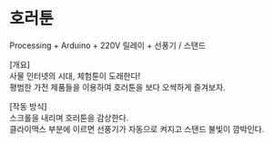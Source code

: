 # 호러툰

Processing + Arduino + 220V 릴레이 + 선풍기 / 스탠드

[개요] <br/>
사물 인터넷의 시대, 체험툰이 도래한다! <br/>
평범한 가전 제품들을 이용하여 호러툰을 보다 오싹하게 즐겨보자.

[작동 방식] <br/>
스크롤을 내리며 호러툰을 감상한다. <br/>
클라이맥스 부분에 이르면 선풍기가 자동으로 켜지고 스탠드 불빛이 깜박인다. 

